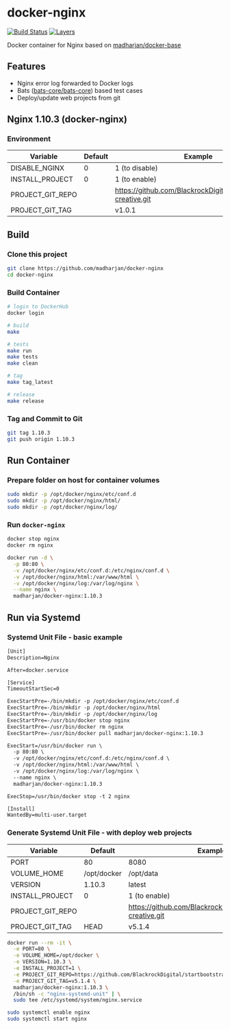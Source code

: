 # docker-nginx

[![Build Status](https://travis-ci.com/madharjan/docker-nginx.svg?branch=master)](https://travis-ci.com/madharjan/docker-nginx)
[![Layers](https://images.microbadger.com/badges/image/madharjan/docker-nginx.svg)](http://microbadger.com/images/madharjan/docker-nginx)

Docker container for Nginx based on [madharjan/docker-base](https://github.com/madharjan/docker-base/)

## Features

* Nginx error log forwarded to Docker logs
* Bats ([bats-core/bats-core](https://github.com/bats-core/bats-core)) based test cases
* Deploy/update web projects from git

## Nginx 1.10.3 (docker-nginx)

### Environment

| Variable            | Default | Example                                                          |
|---------------------|---------|------------------------------------------------------------------|
| DISABLE_NGINX       | 0       | 1 (to disable)                                                   |
| INSTALL_PROJECT     | 0       | 1 (to enable)                                                    |
| PROJECT_GIT_REPO    |         | https://github.com/BlackrockDigital/startbootstrap-creative.git  |
| PROJECT_GIT_TAG     |         | v1.0.1                                                                 |

## Build

### Clone this project

```bash
git clone https://github.com/madharjan/docker-nginx
cd docker-nginx
```

### Build Container

```bash
# login to DockerHub
docker login

# build
make

# tests
make run
make tests
make clean

# tag
make tag_latest

# release
make release
```

### Tag and Commit to Git

```bash
git tag 1.10.3
git push origin 1.10.3
```

## Run Container

### Prepare folder on host for container volumes

```bash
sudo mkdir -p /opt/docker/nginx/etc/conf.d
sudo mkdir -p /opt/docker/nginx/html/
sudo mkdir -p /opt/docker/nginx/log/
```

### Run `docker-nginx`

```bash
docker stop nginx
docker rm nginx

docker run -d \
  -p 80:80 \
  -v /opt/docker/nginx/etc/conf.d:/etc/nginx/conf.d \
  -v /opt/docker/nginx/html:/var/www/html \
  -v /opt/docker/nginx/log:/var/log/nginx \
  --name nginx \
  madharjan/docker-nginx:1.10.3
```

## Run via Systemd

### Systemd Unit File - basic example

```txt
[Unit]
Description=Nginx

After=docker.service

[Service]
TimeoutStartSec=0

ExecStartPre=-/bin/mkdir -p /opt/docker/nginx/etc/conf.d
ExecStartPre=-/bin/mkdir -p /opt/docker/nginx/html
ExecStartPre=-/bin/mkdir -p /opt/docker/nginx/log
ExecStartPre=-/usr/bin/docker stop nginx
ExecStartPre=-/usr/bin/docker rm nginx
ExecStartPre=-/usr/bin/docker pull madharjan/docker-nginx:1.10.3

ExecStart=/usr/bin/docker run \
  -p 80:80 \
  -v /opt/docker/nginx/etc/conf.d:/etc/nginx/conf.d \
  -v /opt/docker/nginx/html:/var/www/html \
  -v /opt/docker/nginx/log:/var/log/nginx \
  --name nginx \
  madharjan/docker-nginx:1.10.3

ExecStop=/usr/bin/docker stop -t 2 nginx

[Install]
WantedBy=multi-user.target
```

### Generate Systemd Unit File - with deploy web projects

| Variable            | Default          | Example                                                          |
|---------------------|------------------|------------------------------------------------------------------|
| PORT                | 80               | 8080                                                             |
| VOLUME_HOME         | /opt/docker      | /opt/data                                                        |
| VERSION             | 1.10.3           | latest                                                           |
| INSTALL_PROJECT     | 0                | 1 (to enable)                                                    |
| PROJECT_GIT_REPO    |                  | https://github.com/BlackrockDigital/startbootstrap-creative.git  |
| PROJECT_GIT_TAG     | HEAD             | v5.1.4                                                          |

```bash
docker run --rm -it \
  -e PORT=80 \
  -e VOLUME_HOME=/opt/docker \
  -e VERSION=1.10.3 \
  -e INSTALL_PROJECT=1 \
  -e PROJECT_GIT_REPO=https://github.com/BlackrockDigital/startbootstrap-creative.git \
  -e PROJECT_GIT_TAG=v5.1.4 \
  madharjan/docker-nginx:1.10.3 \
  /bin/sh -c "nginx-systemd-unit" | \
  sudo tee /etc/systemd/system/nginx.service

sudo systemctl enable nginx
sudo systemctl start nginx
```
